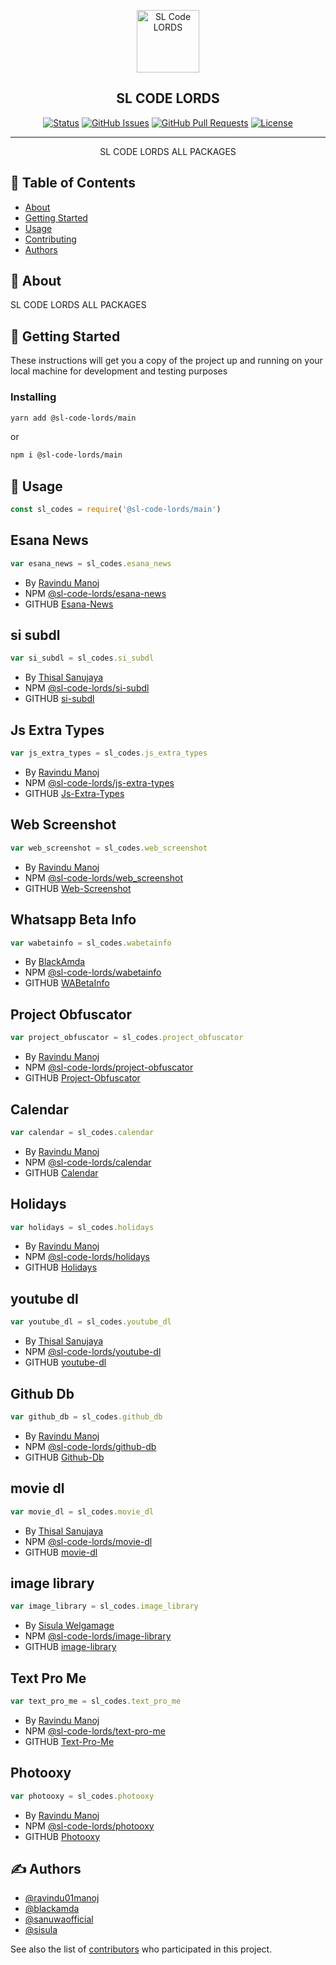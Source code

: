 <p align="center">
  <a href="https://github.com/SL-CODE-LORDS/" rel="noopener">
 <img width=100px height=100px src="https://avatars.githubusercontent.com/u/138488404" alt="SL Code LORDS"></a>
</p>

<h2 align="center">SL CODE LORDS</h2>

<div align="center">

[![Status](https://img.shields.io/badge/status-active-success.svg)]()
[![GitHub Issues](https://img.shields.io/github/issues/SL-CODE-LORDS/Main.svg)](https://github.com/SL-CODE-LORDS/Main/issues)
[![GitHub Pull Requests](https://img.shields.io/github/issues-pr/SL-CODE-LORDS/Main.svg)](https://github.com/SL-CODE-LORDS/Main/pulls)
[![License](https://img.shields.io/badge/license-MIT-blue.svg)](/LICENSE)

</div>

---

<p align="center"> SL CODE LORDS ALL PACKAGES
    <br> 
</p>

## 📝 Table of Contents

- [About](#about)
- [Getting Started](#getting_started)
- [Usage](#usage)
- [Contributing](../CONTRIBUTING.md)
- [Authors](#authors)

## 🧐 About <a name = "about"></a>

SL CODE LORDS ALL PACKAGES

## 🏁 Getting Started <a name = "getting_started"></a>

These instructions will get you a copy of the project up and running on your local machine for development and testing purposes

### Installing


```sh
yarn add @sl-code-lords/main
```

or

```sh
npm i @sl-code-lords/main
```

## 🎈 Usage <a name="usage"></a>

```ts
const sl_codes = require('@sl-code-lords/main')

```

## Esana News
```ts
var esana_news = sl_codes.esana_news
```
- By [Ravindu Manoj](https://github.com/ravindu01manoj)
- NPM [@sl-code-lords/esana-news](https://www.npmjs.com/package/@sl-code-lords/esana-news)
- GITHUB [Esana-News](https://github.com/SL-CODE-LORDS/Esana-News.git)

## si subdl
```ts
var si_subdl = sl_codes.si_subdl
```
- By [Thisal Sanujaya](https://github.com/sanuwaofficial)
- NPM [@sl-code-lords/si-subdl](https://www.npmjs.com/package/@sl-code-lords/si-subdl)
- GITHUB [si-subdl](https://github.com/SL-CODE-LORDS/si-subdl.git)

## Js Extra Types
```ts
var js_extra_types = sl_codes.js_extra_types
```
- By [Ravindu Manoj](https://github.com/ravindu01manoj)
- NPM [@sl-code-lords/js-extra-types](https://www.npmjs.com/package/@sl-code-lords/js-extra-types)
- GITHUB [Js-Extra-Types](https://github.com/SL-CODE-LORDS/Js-Extra-Types.git)

## Web Screenshot
```ts
var web_screenshot = sl_codes.web_screenshot
```
- By [Ravindu Manoj](https://github.com/ravindu01manoj)
- NPM [@sl-code-lords/web_screenshot](https://www.npmjs.com/package/@sl-code-lords/web_screenshot)
- GITHUB [Web-Screenshot](https://github.com/SL-CODE-LORDS/Web-Screenshot.git)

## Whatsapp Beta Info
```ts
var wabetainfo = sl_codes.wabetainfo
```
- By [BlackAmda](https://github.com/blackamda)
- NPM [@sl-code-lords/wabetainfo](https://www.npmjs.com/package/@sl-code-lords/wabetainfo)
- GITHUB [WABetaInfo](https://github.com/SL-CODE-LORDS/WABetaInfo.git)

## Project Obfuscator
```ts
var project_obfuscator = sl_codes.project_obfuscator
```
- By [Ravindu Manoj](https://github.com/ravindu01manoj)
- NPM [@sl-code-lords/project-obfuscator](https://www.npmjs.com/package/@sl-code-lords/project-obfuscator)
- GITHUB [Project-Obfuscator](https://github.com/SL-CODE-LORDS/Project-Obfuscator.git)

## Calendar
```ts
var calendar = sl_codes.calendar
```
- By [Ravindu Manoj](https://github.com/ravindu01manoj)
- NPM [@sl-code-lords/calendar](https://www.npmjs.com/package/@sl-code-lords/calendar)
- GITHUB [Calendar](https://github.com/SL-CODE-LORDS/Calendar.git)

## Holidays
```ts
var holidays = sl_codes.holidays
```
- By [Ravindu Manoj](https://github.com/ravindu01manoj)
- NPM [@sl-code-lords/holidays](https://www.npmjs.com/package/@sl-code-lords/holidays)
- GITHUB [Holidays](https://github.com/SL-CODE-LORDS/Holidays.git)

## youtube dl
```ts
var youtube_dl = sl_codes.youtube_dl
```
- By [Thisal Sanujaya](https://github.com/sanuwaofficial)
- NPM [@sl-code-lords/youtube-dl](https://www.npmjs.com/package/@sl-code-lords/youtube-dl)
- GITHUB [youtube-dl](https://github.com/SL-CODE-LORDS/youtube-dl.git)

## Github Db
```ts
var github_db = sl_codes.github_db
```
- By [Ravindu Manoj](https://github.com/ravindu01manoj)
- NPM [@sl-code-lords/github-db](https://www.npmjs.com/package/@sl-code-lords/github-db)
- GITHUB [Github-Db](https://github.com/SL-CODE-LORDS/Github-Db.git)

## movie dl
```ts
var movie_dl = sl_codes.movie_dl
```
- By [Thisal Sanujaya](https://github.com/sanuwaofficial)
- NPM [@sl-code-lords/movie-dl](https://www.npmjs.com/package/@sl-code-lords/movie-dl)
- GITHUB [movie-dl](https://github.com/SL-CODE-LORDS/movie-dl.git)

## image library
```ts
var image_library = sl_codes.image_library
```
- By [Sisula Welgamage](https://github.com/sisula)
- NPM [@sl-code-lords/image-library](https://www.npmjs.com/package/@sl-code-lords/image-library)
- GITHUB [image-library](https://github.com/SL-CODE-LORDS/image-library.git)

## Text Pro Me
```ts
var text_pro_me = sl_codes.text_pro_me
```
- By [Ravindu Manoj](https://github.com/ravindu01manoj)
- NPM [@sl-code-lords/text-pro-me](https://www.npmjs.com/package/@sl-code-lords/text-pro-me)
- GITHUB [Text-Pro-Me](https://github.com/SL-CODE-LORDS/Text-Pro-Me.git)

## Photooxy
```ts
var photooxy = sl_codes.photooxy
```
- By [Ravindu Manoj](https://github.com/ravindu01manoj)
- NPM [@sl-code-lords/photooxy](https://www.npmjs.com/package/@sl-code-lords/photooxy)
- GITHUB [Photooxy](https://github.com/SL-CODE-LORDS/Photooxy.git)


## ✍️ Authors <a name = "authors"></a>

- [@ravindu01manoj](https://github.com/ravindu01manoj)
- [@blackamda](https://github.com/blackamda)
- [@sanuwaofficial](https://github.com/sanuwaofficial)
- [@sisula](https://github.com/sisula)

See also the list of [contributors](https://github.com/SL-CODE-LORDS/Main/contributors) who participated in this project.